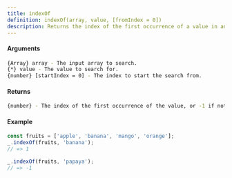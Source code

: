 ```yaml
---
title: indexOf
definition: indexOf(array, value, [fromIndex = 0])
description: Returns the index of the first occurrence of a value in an array, or -1 if not found.
---
```



#### Arguments


```bash
{Array} array - The input array to search.
{*} value - The value to search for.
{number} [startIndex = 0] - The index to start the search from.
```


#### Returns


```bash
{number} - The index of the first occurrence of the value, or -1 if not found.
```


#### Example


```ts
const fruits = ['apple', 'banana', 'mango', 'orange'];
_.indexOf(fruits, 'banana');
// => 1

_.indexOf(fruits, 'papaya');
// => -1
```